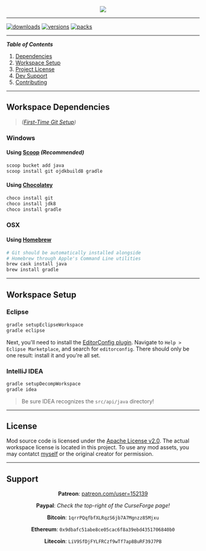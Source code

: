 <p align="center"><img src="https://github.com/T145/allthecreepers/blob/1.14/src/main/resources/assets/allthecreepers/logo.png"/></p>

***

[![downloads](http://cf.way2muchnoise.eu/full_287777_downloads.svg)](https://minecraft.curseforge.com/projects/allthecreepers)
[![versions](http://cf.way2muchnoise.eu/versions/allthecreepers.svg)](https://minecraft.curseforge.com/projects/allthecreepers)
[![packs](http://cf.way2muchnoise.eu/packs/allthecreepers.svg)](https://minecraft.curseforge.com/projects/allthecreepers)

---
**_Table of Contents_**

1. [Dependencies](https://github.com/T145/elementalcreepers#dependencies)
2. [Workspace Setup](https://github.com/T145/elementalcreepers#workspace-setup)
3. [Project License](https://github.com/T145/elementalcreepers#license)
4. [Dev Support](https://github.com/T145/elementalcreepers#support)
5. [Contributing](https://github.com/T145/elementalcreepers/blob/master/.github/CONTRIBUTING.md)

---

## Workspace Dependencies

> *([First-Time Git Setup](https://git-scm.com/book/en/v2/Getting-Started-First-Time-Git-Setup))*

### Windows

#### Using [Scoop](https://github.com/lukesampson/scoop/blob/master/README.md) *(Recommended)*
```bash
scoop bucket add java
scoop install git ojdkbuild8 gradle
```

#### Using [Chocolatey](https://chocolatey.org/install)
```bash
choco install git
choco install jdk8
choco install gradle
```

### OSX

#### Using [Homebrew](https://brew.sh/)
```bash
# Git should be automatically installed alongside
# Homebrew through Apple's Command Line utilities
brew cask install java
brew install gradle
```

---

## Workspace Setup

### Eclipse
```bash
gradle setupEclipseWorkspace
gradle eclipse
```

Next, you'll need to install the [EditorConfig plugin](https://github.com/ncjones/editorconfig-eclipse#readme).
Navigate to `Help > Eclipse Marketplace`, and search for `editorconfig`.
There should only be one result: install it and you're all set.

### IntelliJ IDEA

```bash
gradle setupDecompWorkspace
gradle idea
```
> Be sure IDEA recognizes the `src/api/java` directory!

---

## License

Mod source code is licensed under the [Apache License v2.0](http://www.apache.org/licenses/LICENSE-2.0).
The actual workspace license is located in this project.
To use any mod assets, you may contatct [myself](https://github.com/T145) or the original creator for permission.

---

## Support

<div align="center">

**Patreon**: [patreon.com/user=152139](https://www.patreon.com/user?u=152139)
</div>

<div align="center">

**Paypal**: *Check the top-right of the CurseForge page!*
</div>

<div align="center">

**Bitcoin**: `1qrrPQqfbfXLRqzS6jb7A7Mgnzz85Mjxu`
</div>

<div align="center">

**Ethereum**: `0x9dbafc51abe8ce05cac6f8a39ebd4351706840b0`
</div>

<div align="center">

**Litecoin**: `LiV9SfDjFYLFRCzf9wTf7ap8BuRF39J7PB`
</div>
